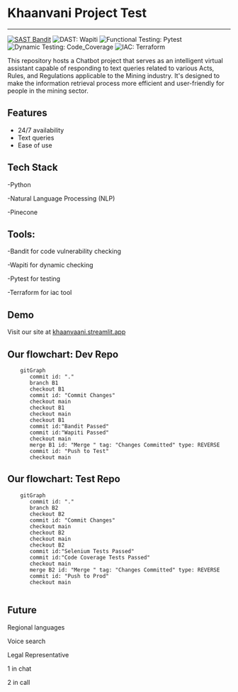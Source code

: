 
# Khaanvani Project Test 
------------------------------------------------------------------------------
[![SAST Bandit](https://img.shields.io/badge/SAST-Bandit-yellow.svg)](https://github.com/PyCQA/bandit)
![DAST: Wapiti](https://img.shields.io/badge/DAST-Wapiti-red.svg)
![Functional Testing: Pytest](https://img.shields.io/badge/:Functional_Testing-Pytest-blue.svg)
![Dynamic Testing: Code_Coverage](https://img.shields.io/badge/:Dynamic_Testing-Code_Coverage-green.svg)
![IAC: Terraform](https://img.shields.io/badge/:IAC-Terraform-purple.svg)

This repository hosts a Chatbot project that serves as an intelligent virtual assistant capable of responding to text queries related to various Acts, Rules, and Regulations applicable to the Mining industry. It's designed to make the information retrieval process more efficient and user-friendly for people in the mining sector.
## Features

- 24/7 availability
- Text queries
- Ease of use


## Tech Stack

-Python

-Natural Language Processing (NLP)

-Pinecone

## Tools:

-Bandit for code vulnerability checking

-Wapiti for dynamic checking

-Pytest for testing

-Terraform for iac tool

## Demo
Visit our site at [khaanvaani.streamlit.app](https://khaanvaani.streamlit.app/)



## Our flowchart: Dev Repo
```mermaid
    gitGraph
       commit id: "."
       branch B1
       checkout B1
       commit id: "Commit Changes"
       checkout main
       checkout B1
       checkout main
       checkout B1
       commit id:"Bandit Passed"
       commit id:"Wapiti Passed"
       checkout main
       merge B1 id: "Merge " tag: "Changes Committed" type: REVERSE
       commit id: "Push to Test"
       checkout main

```

## Our flowchart: Test Repo
```mermaid
    gitGraph
       commit id: "."
       branch B2
       checkout B2
       commit id: "Commit Changes"
       checkout main
       checkout B2
       checkout main
       checkout B2
       commit id:"Selenium Tests Passed"
       commit id:"Code Coverage Tests Passed"
       checkout main
       merge B2 id: "Merge " tag: "Changes Committed" type: REVERSE
       commit id: "Push to Prod"
       checkout main
    
```
## Future

Regional languages

Voice search

Legal Representative

1 in chat

2 in call


